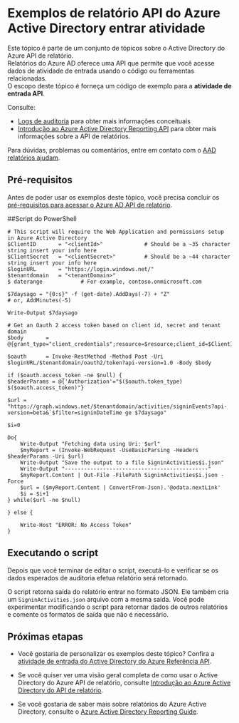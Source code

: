 <properties
    pageTitle="Exemplos de relatório API do Azure Active Directory entrar atividade | Microsoft Azure"
    description="Como começar com o Azure Active Directory Reporting API"
    services="active-directory"
    documentationCenter=""
    authors="dhanyahk"
    manager="femila"
    editor=""/>

<tags
    ms.service="active-directory"
    ms.devlang="na"
    ms.topic="article"
    ms.tgt_pltfrm="na"
    ms.workload="identity"
    ms.date="09/25/2016"
    ms.author="dhanyahk;markvi"/>

# <a name="azure-active-directory-sign-in-activity-report-api-samples"></a>Exemplos de relatório API do Azure Active Directory entrar atividade

Este tópico é parte de um conjunto de tópicos sobre o Active Directory do Azure API de relatório.  
Relatórios do Azure AD oferece uma API que permite que você acesse dados de atividade de entrada usando o código ou ferramentas relacionadas.  
O escopo deste tópico é forneça um código de exemplo para a **atividade de entrada API**.

Consulte:

- [Logs de auditoria](active-directory-reporting-azure-portal.md#audit-logs) para obter mais informações conceituais
- [Introdução ao Azure Active Directory Reporting API](active-directory-reporting-api-getting-started.md) para obter mais informações sobre a API de relatórios.

Para dúvidas, problemas ou comentários, entre em contato com o [AAD relatórios ajudam](mailto:aadreportinghelp@microsoft.com).


## <a name="prerequisites"></a>Pré-requisitos
Antes de poder usar os exemplos deste tópico, você precisa concluir os [pré-requisitos para acessar o Azure AD API de relatório](active-directory-reporting-api-prerequisites.md).  


##<a name="powershell-script"></a>Script do PowerShell

    # This script will require the Web Application and permissions setup in Azure Active Directory
    $ClientID       = "<clientId>"             # Should be a ~35 character string insert your info here
    $ClientSecret   = "<clientSecret>"         # Should be a ~44 character string insert your info here
    $loginURL       = "https://login.windows.net/"
    $tenantdomain   = "<tenantDomain>"
    $ daterange            # For example, contoso.onmicrosoft.com

    $7daysago = "{0:s}" -f (get-date).AddDays(-7) + "Z"
    # or, AddMinutes(-5)

    Write-Output $7daysago

    # Get an Oauth 2 access token based on client id, secret and tenant domain
    $body       = @{grant_type="client_credentials";resource=$resource;client_id=$ClientID;client_secret=$ClientSecret}

    $oauth      = Invoke-RestMethod -Method Post -Uri $loginURL/$tenantdomain/oauth2/token?api-version=1.0 -Body $body

    if ($oauth.access_token -ne $null) {
    $headerParams = @{'Authorization'="$($oauth.token_type) $($oauth.access_token)"}

    $url = "https://graph.windows.net/$tenantdomain/activities/signinEvents?api-version=beta&`$filter=signinDateTime ge $7daysago"
    
    $i=0
    
    Do{
        Write-Output "Fetching data using Uri: $url"
        $myReport = (Invoke-WebRequest -UseBasicParsing -Headers $headerParams -Uri $url)
        Write-Output "Save the output to a file SigninActivities$i.json"
        Write-Output "---------------------------------------------"
        $myReport.Content | Out-File -FilePath SigninActivities$i.json -Force
        $url = ($myReport.Content | ConvertFrom-Json).'@odata.nextLink'
        $i = $i+1
    } while($url -ne $null)

    } else {
    
        Write-Host "ERROR: No Access Token"
    }




## <a name="executing-the-script"></a>Executando o script
Depois que você terminar de editar o script, executá-lo e verificar se os dados esperados de auditoria efetua relatório será retornado.

O script retorna saída do relatório entrar no formato JSON. Ele também cria um `SigninActivities.json` arquivo com a mesma saída. Você pode experimentar modificando o script para retornar dados de outros relatórios e comente os formatos de saída que não é necessário.



## <a name="next-steps"></a>Próximas etapas

- Você gostaria de personalizar os exemplos deste tópico? Confira a [atividade de entrada do Active Directory do Azure Referência API](active-directory-reporting-api-sign-in-activity-reference.md). 

- Se você quiser ver uma visão geral completa de como usar o Active Directory do Azure API de relatório, consulte [Introdução ao Azure Active Directory do API de relatório](active-directory-reporting-api-getting-started.md).

- Se você gostaria de saber mais sobre relatórios do Azure Active Directory, consulte o [Azure Active Directory Reporting Guide](active-directory-reporting-guide.md).  